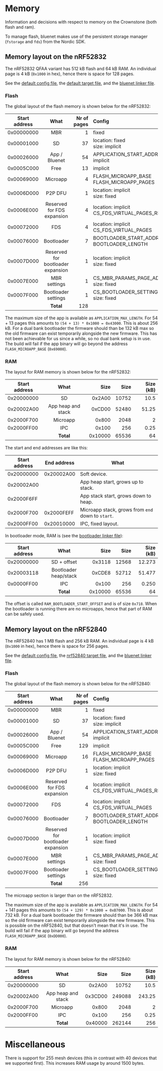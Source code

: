 # Memory

Information and decisions with respect to memory on the Crownstone (both flash and ram).

To manage flash, bluenet makes use of the persistent storage manager (`fstorage` and `fds`) from the Nordic SDK.

## Memory layout on the nRF52832

The nRF52832 QFAA variant has 512 kB flash and 64 kB RAM. An individual page is 4 kB (`0x1000` in hex), hence there is space for 128 pages.

See the [default config file](https://github.com/crownstone/bluenet/blob/master/source/conf/cmake/CMakeBuild.config.default), the [default target file](https://github.com/crownstone/bluenet/blob/master/config/default/CMakeBuild.config), and the [bluenet linker file](https://github.com/crownstone/bluenet/blob/master/source/include/third/nrf/generic_gcc_nrf52.ld).

### Flash

The global layout of the flash memory is shown below for the nRF52832:

| Start address | What | Nr of pages | Config
| ------------- |:-------------:| -----:|:-----|
| 0x00000000 | MBR | 1 | fixed
| 0x00001000 | SD | 37 | location: fixed <br> size: implicit
| 0x00026000 | App / Bluenet | 54 | APPLICATION_START_ADDRESS<br> implicit
| 0x0005C000 | Free | 13 | implicit
| 0x00069000 | Microapp | 4 | FLASH_MICROAPP_BASE <br> FLASH_MICROAPP_PAGES
| 0x0006D000 | P2P DFU | 1 | location: implicit<br> size: fixed
| 0x0006E000 | Reserved for FDS expansion | 4 | location: implicit <br> CS_FDS_VIRTUAL_PAGES_RESERVED_BEFORE
| 0x00072000 | FDS | 4 | location: implicit <br> CS_FDS_VIRTUAL_PAGES
| 0x00076000 | Bootloader | 7 | BOOTLOADER_START_ADDRESS <br> BOOTLOADER_LENGTH
| 0x0007D000 | Reserved for bootloader expansion | 1 | location: implicit<br> size: fixed
| 0x0007E000 | MBR settings | 1 | CS_MBR_PARAMS_PAGE_ADDRESS <br> size: fixed
| 0x0007F000 | Bootloader settings | 1 | CS_BOOTLOADER_SETTINGS_ADDRESS <br> size: fixed
| | **Total** | 128


The maximum size of the app is available as `APPLICATION_MAX_LENGTH`.
For 54 + 13 pages this amounts to `(54 + 13) * 0x1000 = 0x43000`.
This is about 256 kB. For a dual bank bootloader the firmware should than be 132 kB max so the old firmware can exist
temporarily alongside the new firmware. This has not been achievable for us since a while, so no dual bank setup is in
use.
The build will fail if the app binary will go beyond the address `FLASH_MICROAPP_BASE` (`0x69000`).

### RAM

The layout for RAM memory is shown below for the nRF52832:

| Start address | What | Size | Size | Size (kB)
| ------------- |:----:| ----:| ----:| --------:|
| 0x20000000 | SD | 0x2A00 | 10752 | 10.5
| 0x20002A00 | App heap and stack | 0xCD00 | 52480 | 51.25
| 0x2000F700 | Microapp | 0x800 | 2048 | 2
| 0x2000FF00 | IPC | 0x100 | 256 | 0.25
| | **Total** | 0x10000 | 65536 | 64

The start and end addresses are like this:

| Start address | End address | What
| ------------- | ----------- | ----
| 0x20000000    | 0x20002A00  | Soft device.
| 0x20002A00    |             | App heap start, grows up to stack.
| 0x2000F6FF    |             | App stack start, grows down to heap.
| 0x2000F700    | 0x2000FEFF  | Microapp stack, grows from `end` down to `start`.
| 0x2000FF00    | 0x20010000  | IPC, fixed layout.

In bootloader mode, RAM is (see the [bootloader linker file](https://github.com/crownstone/bluenet/blob/master/source/bootloader/secure_bootloader_gcc_nrf52.ld)):

| Start address | What | Size | Size | Size (kB)
| ------------- |:-------------:| -----:| -----:| -----:|
| 0x20000000 | SD + offset | 0x3118 | 12568 | 12.273
| 0x20003118 | Bootloader heap/stack | 0xCDE8 | 52712 | 51.477
| 0x0000FF00 | IPC | 0x100 | 256 | 0.250
| | **Total** | 0x10000 | 65536 | 64

The offset is called `RAM_BOOTLOADER_START_OFFSET` and is of size `0x718`.
When the bootloader is running there are no microapps, hence that part of RAM can be safely used.

## Memory layout on the nRF52840

The nRF52840 has 1 MB flash and 256 kB RAM. An individual page is 4 kB (`0x1000` in hex), hence there is space for 256 pages.

See the [default config file](https://github.com/crownstone/bluenet/blob/master/source/conf/cmake/CMakeBuild.config.default), the [nrf52840 target file](https://github.com/crownstone/bluenet/blob/master/config/nrf52840/CMakeBuild.config), and the [bluenet linker file](https://github.com/crownstone/bluenet/blob/master/source/include/third/nrf/generic_gcc_nrf52.ld).

### Flash

The global layout of the flash memory is shown below for the nRF52840:

| Start address | What | Nr of pages | Config
| ------------- |:-------------:| -----:|:-----|
| 0x00000000 | MBR | 1 | fixed
| 0x00001000 | SD | 37 | location: fixed <br> size: implicit
| 0x00026000 | App / Bluenet | 54 | APPLICATION_START_ADDRESS<br> implicit
| 0x0005C000 | Free | 129 | implicit
| 0x00069000 | Microapp | 16 | FLASH_MICROAPP_BASE <br> FLASH_MICROAPP_PAGES
| 0x0006D000 | P2P DFU | 1 | location: implicit<br> size: fixed
| 0x0006E000 | Reserved for FDS expansion | 4 | location: implicit <br> CS_FDS_VIRTUAL_PAGES_RESERVED_BEFORE
| 0x00072000 | FDS | 4 | location: implicit <br> CS_FDS_VIRTUAL_PAGES
| 0x00076000 | Bootloader | 7 | BOOTLOADER_START_ADDRESS <br> BOOTLOADER_LENGTH
| 0x0007D000 | Reserved for bootloader expansion | 1 | location: implicit<br> size: fixed
| 0x0007E000 | MBR settings | 1 | CS_MBR_PARAMS_PAGE_ADDRESS <br> size: fixed
| 0x0007F000 | Bootloader settings | 1 | CS_BOOTLOADER_SETTINGS_ADDRESS <br> size: fixed
| | **Total** | 256

The microapp section is larger than on the nRF52832.

The maximum size of the app is available as `APPLICATION_MAX_LENGTH`.
For 54 + 141 pages this amounts to `(54 + 129) * 0x1000 = 0xB7000`.
This is about 732 kB. For a dual bank bootloader the firmware should than be 366 kB max so the old firmware can exist
temporarily alongside the new firmware. This is possible on the nRF52840, but that doesn't mean that it's in use.
The build will fail if the app binary will go beyond the address `FLASH_MICROAPP_BASE` (`0xDD000`).

### RAM

The layout for RAM memory is shown below for the nRF52840:

| Start address | What | Size | Size | Size (kB)
| ------------- |:----:| ----:| ----:| --------:|
| 0x20000000 | SD | 0x2A00 | 10752 | 10.5
| 0x20002A00 | App heap and stack | 0x3CD00 | 249088 | 243.25
| 0x2000F700 | Microapp | 0x800 | 2048 | 2
| 0x2000FF00 | IPC | 0x100 | 256 | 0.25
| | **Total** | 0x40000 | 262144 | 256

# Miscellaneous

There is support for 255 mesh devices (this in contrast with 40 devices that we supported first).
This increases RAM usage by around 1500 bytes.
